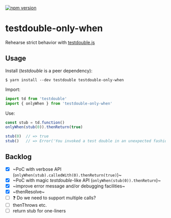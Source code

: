 [![npm version](https://img.shields.io/npm/v/testdouble-only-when.svg)](https://www.npmjs.com/package/testdouble-only-when)

# testdouble-only-when
Rehearse strict behavior with [testdouble.js](https://github.com/testdouble/testdouble.js)


## Usage

Install (_testdouble_ is a peer dependency):

```
$ yarn install --dev testdouble testdouble-only-when
```

Import:

```javascript
import td from 'testdouble'
import { onlyWhen } from 'testdouble-only-when'
```

Use:

```javascript
const stub = td.function()
onlyWhen(stub(0)).thenReturn(true)

stub(0)  // => true
stub()   // => Error('You invoked a test double in an unexpected fashion.​​')
```


## Backlog

- [x] ~PoC with verbose API (`onlyWhen(stub).calledWith(0).thenReturn(true)`)~
- [x] ~PoC with magic _testdouble_-like API (`onlyWhen(stub(0)).thenReturn`)~
- [x] ~improve error message and/or debugging facilities~
- [x] ~thenResolve~
- [ ] :question: Do we need to support multiple calls?
- [ ] thenThrows etc.
- [ ] return stub for one-liners
